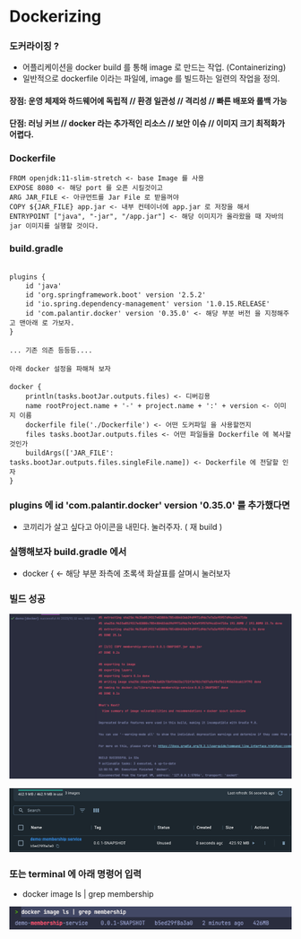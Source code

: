 # Dockerizing

### 도커라이징 ? 
- 어플리케이션을 docker build 를 통해 image 로 만드는 작업. (Containerizing)
- 일반적으로 dockerfile 이라는 파일에, image 를 빌드하는 일련의 작업을 정의.

#### 장점: 운영 체제와 하드웨어에 독립적 // 환경 일관성 // 격리성 // 빠른 배포와 롤백 가능
#### 단점: 러닝 커브 // docker 라는 추가적인 리소스 // 보안 이슈 // 이미지 크기 최적화가 어렵다.

### Dockerfile
```text
FROM openjdk:11-slim-stretch <- base Image 를 사용
EXPOSE 8080 <- 해당 port 를 오픈 시킬것이고
ARG JAR_FILE <- 아규먼트를 Jar File 로 받을꺼야
COPY ${JAR_FILE} app.jar <- 내부 컨테이너에 app.jar 로 저장을 해서 
ENTRYPOINT ["java", "-jar", "/app.jar"] <- 해당 이미지가 올라왔을 때 자바의 jar 이미지를 실행할 것이다.
```

### build.gradle
```text

plugins {
    id 'java'
    id 'org.springframework.boot' version '2.5.2'
    id 'io.spring.dependency-management' version '1.0.15.RELEASE'
    id 'com.palantir.docker' version '0.35.0' <- 해당 부분 버전 을 지정해주고 맨아래 로 가보자. 
}

... 기존 의존 등등등....

아래 docker 설정을 파해쳐 보자

docker {
    println(tasks.bootJar.outputs.files) <- 디버깅용
    name rootProject.name + '-' + project.name + ':' + version <- 이미지 이름
    dockerfile file('./Dockerfile') <- 어떤 도커파일 을 사용할껀지 
    files tasks.bootJar.outputs.files <- 어떤 파일들을 Dockerfile 에 복사할 것인가
    buildArgs(['JAR_FILE': tasks.bootJar.outputs.files.singleFile.name]) <- Dockerfile 에 전달할 인자
}

```

### plugins 에 id 'com.palantir.docker' version '0.35.0' 를 추가했다면
- 코끼리가 살고 싶다고 아이콘을 내민다. 눌러주자. ( 재 build )

### 실행해보자 build.gradle 에서 
- docker { <- 해당 부분 좌측에 초록색 화살표를 살며시 눌러보자

### 빌드 성공
![img.png](image/img.png)

![img_1.png](image/img_1.png)


### 또는 terminal 에 아래 명령어 입력
- docker image ls | grep membership

![img_2.png](image/img_2.png)